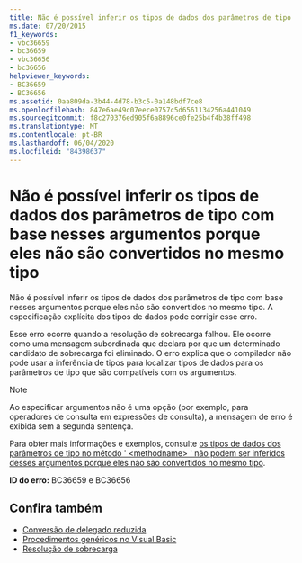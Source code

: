 ```yaml
---
title: Não é possível inferir os tipos de dados dos parâmetros de tipo com base nesses argumentos porque eles não são convertidos no mesmo tipo
ms.date: 07/20/2015
f1_keywords:
- vbc36659
- bc36659
- vbc36656
- bc36656
helpviewer_keywords:
- BC36659
- BC36656
ms.assetid: 0aa809da-3b44-4d78-b3c5-0a148bdf7ce8
ms.openlocfilehash: 847e6ae49c07eece0757c5d6561134256a441049
ms.sourcegitcommit: f8c270376ed905f6a8896ce0fe25b4f4b38ff498
ms.translationtype: MT
ms.contentlocale: pt-BR
ms.lasthandoff: 06/04/2020
ms.locfileid: "84398637"
---
```

# <a name="data-types-of-the-type-parameters-cannot-be-inferred-from-these-arguments-because-they-do-not-convert-to-the-same-type"></a>Não é possível inferir os tipos de dados dos parâmetros de tipo com base nesses argumentos porque eles não são convertidos no mesmo tipo
Não é possível inferir os tipos de dados dos parâmetros de tipo com base nesses argumentos porque eles não são convertidos no mesmo tipo. A especificação explícita dos tipos de dados pode corrigir esse erro.  
  
 Esse erro ocorre quando a resolução de sobrecarga falhou. Ele ocorre como uma mensagem subordinada que declara por que um determinado candidato de sobrecarga foi eliminado. O erro explica que o compilador não pode usar a inferência de tipos para localizar tipos de dados para os parâmetros de tipo que são compatíveis com os argumentos.  
  
> [!NOTE]
> Ao especificar argumentos não é uma opção (por exemplo, para operadores de consulta em expressões de consulta), a mensagem de erro é exibida sem a segunda sentença.  
  
 Para obter mais informações e exemplos, consulte [os tipos de dados dos parâmetros de tipo no método ' \<methodname> ' não podem ser inferidos desses argumentos porque eles não são convertidos no mesmo tipo](bc36660-bc36657.md).  
  
 **ID do erro:** BC36659 e BC36656  
  
## <a name="see-also"></a>Confira também

- [Conversão de delegado reduzida](../programming-guide/language-features/delegates/relaxed-delegate-conversion.md)
- [Procedimentos genéricos no Visual Basic](../programming-guide/language-features/data-types/generic-procedures.md)
- [Resolução de sobrecarga](../programming-guide/language-features/procedures/overload-resolution.md)
